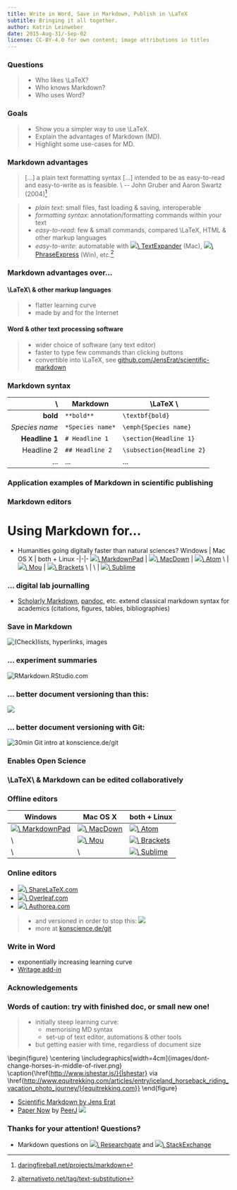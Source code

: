 ```yaml
---
title: Write in Word, Save in Markdown, Publish in \LaTeX
subtitle: Bringing it all together.
author: Katrin Leinweber
date: 2015-Aug-31/-Sep-02
license: CC-BY-4.0 for own content; image attributions in titles
---
```


### Questions

> - Who likes \LaTeX?
> - Who knows Markdown?
> - Who uses Word?

### Goals

> - Show you a simpler way to use \LaTeX.
> - Explain the advantages of Markdown (MD).
> - Highlight some use-cases for MD.

### Markdown advantages

> [...] a plain text formatting syntax [...] intended to be as easy-to-read and easy-to-write as is feasible. \\ -- John Gruber and Aaron Swartz (2004)[^1]

> - *plain text*: small files, fast loading & saving, interoperable
> - *formatting syntax*: annotation/formatting commands within your text
> - *easy-to-read*: few & small commands, compared \LaTeX, HTML & other markup languages
> - *easy-to-write*: automatable with [![](images/textexpander.png)\ TextExpander](http://smilesoftware.com/TextExpander/index.html) (Mac), [![](images/phraseexpress.png)\ PhraseExpress](http://www.phraseexpress.com/index.html) (Win), etc.[^at]

[^1]: [daringfireball.net/projects/markdown](https://daringfireball.net/projects/markdown/syntax)
[^at]: [alternativeto.net/tag/text-substitution](https://alternativeto.net/tag/text-substitution/)

### Markdown advantages over...

#### \LaTeX\ & other markup languages

> - flatter learning curve
> - made by and for the Internet

#### Word & other text processing software

> - wider choice of software (any text editor)
> - faster to type few commands than clicking buttons
> - convertible into \LaTeX\, see [github.com/JensErat/scientific-markdown](https://github.com/JensErat/scientific-markdown)

### Markdown syntax

\ 				| Markdown    		| \LaTeX \ 
---------------:|-------------------|----------
**bold**		| `**bold**` 	    | `\textbf{bold}`
*Species name*	| `*Species name*` 	| `\emph{Species name}`
**Headline 1**  | `# Headline 1`    | `\section{Headline 1}`
Headline 2      | `## Headline 2`   | `\subsection{Headline 2}`
...             | ...               | ...


### Application examples of Markdown in scientific publishing
### Markdown editors
# Using Markdown for...

- Humanities going digitally faster than natural sciences?
Windows | Mac OS X | both + Linux
-|-|-
[![](images/markdownpad.png)\ MarkdownPad](https://markdownpad.com/) | [![](images/macdown.png)\ MacDown](http://macdown.uranusjr.com/) | [![](images/atom.png)\ Atom](https://atom.io/)
\ | [![](images/mou.png)\ Mou](http://25.io/mou/) | [![](images/brackets.png)\ Brackets](http://brackets.io/)
\ | \ | [![](images/sublime.png)\ Sublime](https://www.sublimetext.com/)
### ... digital lab journalling

- [Scholarly Markdown](http://scholarlymarkdown.com/), [pandoc](http://pandoc.org/index.html), etc. extend classical markdown syntax for academics (citations, figures, tables, bibliographies)
 
### Save in Markdown
![(Check)lists, hyperlinks, images](images/lab-journal.png)

### ... experiment summaries

![[RMarkdown.RStudio.com](http://rmarkdown.rstudio.com/)](images/rmarkdown.jpg)

### ... better document versioning than this:

![](images/versions-win-explorer.png)

### ... better document versioning with Git:

![30min Git intro at [konscience.de/git](http://www.konscience.de/2015/04/ksl002-digital-lab-journalling-with-git/)](images/file-changes-in-GitHub.png)




### Enables Open Science



### \LaTeX\ & Markdown can be edited collaboratively

### Offline editors

Windows | Mac OS X | both + Linux
-|-|-
[![](images/markdownpad.png)\ MarkdownPad](https://markdownpad.com/) | [![](images/macdown.png)\ MacDown](http://macdown.uranusjr.com/) | [![](images/atom.png)\ Atom](https://atom.io/)
\ | [![](images/mou.png)\ Mou](http://25.io/mou/) | [![](images/brackets.png)\ Brackets](http://brackets.io/)
\ | \ | [![](images/sublime.png)\ Sublime](https://www.sublimetext.com/)

### Online editors

- [![](images/sharelatex-fav.png)\ ShareLaTeX.com](https://www.authorea.com/)
- [![](images/overleaf-fav.png)\ Overleaf.com](https://www.overleaf.com/)
- [![](images/authorea-fav.png)\ Authorea.com](https://www.sharelatex.com/)

> - and versioned in order to stop this:
![](images/versions-win-explorer.png "")
> - more at [konscience.de/git](http://www.konscience.de/2015/04/ksl002-digital-lab-journalling-with-git/)

### Write in Word

- exponentially increasing learning curve
- [Writage add-in ](http://www.writage.com/) 

### Acknowledgements
### Words of caution: try with finished doc, or small new one!


> - initially steep learning curve:
>     - memorising MD syntax
>     - set-up of text editor, automations & other tools
> - but getting easier with time, regardless of document size

\begin{figure}
  \centering
  \includegraphics[width=4cm]{images/dont-change-horses-in-middle-of-river.png}
  \caption{\href{http://www.ishestar.is/}{Íshestar} via \href{http://www.equitrekking.com/articles/entry/iceland_horseback_riding_vacation_photo_journey/}{equitrekking.com}}
\end{figure}


- [Scientific Markdown by Jens Erat](https://github.com/JensErat/scientific-markdown)
- [Paper Now](https://github.com/PeerJ/paper-now#paper-now) by [PeerJ](https://peerj.com/)
![](images/funding.png)

### Thanks for your attention! Questions?

- Markdown questions on [![](images/researchgate.png)\ Researchgate](https://www.researchgate.net/search.Search.html?type=question&query=markdown) and [![](images/stackexchange.png)\ StackExchange](https://stackoverflow.com/questions/tagged/markdown?sort=votes&pageSize=15)
